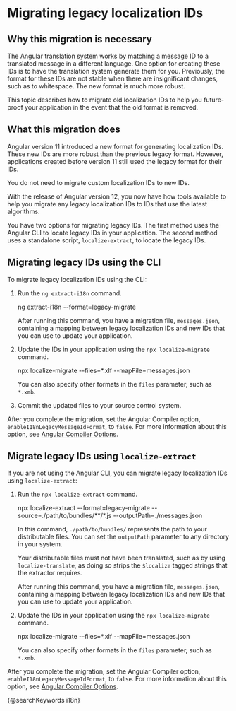 # Migrating legacy localization IDs

## Why this migration is necessary

The Angular translation system works by matching a message ID to a translated message in a different language. One option for creating these IDs is to have the translation system generate them for you. Previously, the format for these IDs are not stable when there are insignificant changes, such as to whitespace. The new format is much more robust.

This topic describes how to migrate old localization IDs to help you future-proof your application in the event that the old format is removed.

## What this migration does

Angular version 11 introduced a new format for generating localization IDs. These new IDs are more robust than the previous legacy format. However, applications created before version 11 still used the legacy format for their IDs.

<div class="alert is-helpful">

You do not need to migrate custom localization IDs to new IDs.

</div>

With the release of Angular version 12, you now have how tools available to help you migrate any legacy localization IDs to IDs that use the latest algorithms.

You have two options for migrating legacy IDs. The first method uses the Angular CLI to locate legacy IDs in your application. The second method uses a standalone script, `localize-extract`, to locate the legacy IDs.

## Migrating legacy IDs using the CLI

To migrate legacy localization IDs using the CLI:

1. Run the `ng extract-i18n` command.

   <code-example language="bash">
   ng extract-i18n --format=legacy-migrate
   </code-example>

   After running this command, you have a migration file, `messages.json`, containing a mapping between legacy localization IDs and new IDs that you can use to update your application.

1. Update the IDs in your application using the `npx localize-migrate` command.

   <code-example language="bash">
   npx localize-migrate --files=*.xlf --mapFile=messages.json
   </code-example>

   <div class="alert is-helpful">

   You can also specify other formats in the `files` parameter, such as `*.xmb`.

   </div>

1. Commit the updated files to your source control system.

After you complete the migration, set the Angular Compiler option, `enableI18nLegacyMessageIdFormat`, to `false`. For more information about this option, see [Angular Compiler Options](/guide/angular-compiler-options#enablei18nlegacymessageidformat).

## Migrate legacy IDs using `localize-extract`

If you are not using the Angular CLI, you can migrate legacy localization IDs using `localize-extract`:

1. Run the `npx localize-extract` command.

   <code-example language="bash">
   npx localize-extract --format=legacy-migrate --source=./path/to/bundles/**/*.js --outputPath=./messages.json
   </code-example>

   In this command, `./path/to/bundles/` represents the path to your distributable files. You can set the `outputPath` parameter to any directory in your system.

   <div class="alert is-helpful">

   Your distributable files must not have been translated, such as by using `localize-translate`, as doing so strips the `$localize` tagged strings that the extractor requires.

   </div>

   After running this command, you have a migration file, `messages.json`, containing a mapping between legacy localization IDs and new IDs that you can use to update your application.

1. Update the IDs in your application using the `npx localize-migrate` command.

   <code-example language="bash">
   npx localize-migrate --files=*.xlf --mapFile=messages.json
   </code-example>

   <div class="alert is-helpful">

   You can also specify other formats in the `files` parameter, such as `*.xmb`.

   </div>

After you complete the migration, set the Angular Compiler option, `enableI18nLegacyMessageIdFormat`, to `false`. For more information about this option, see [Angular Compiler Options](/guide/angular-compiler-options#enablei18nlegacymessageidformat).

{@searchKeywords i18n}

